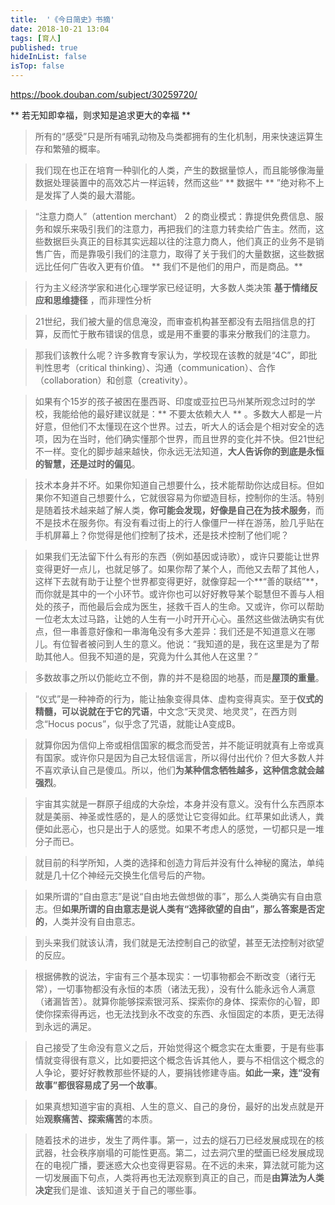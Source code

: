 ```yaml
---
title:  '《今日简史》书摘'
date: 2018-10-21 13:04
tags: [育人]
published: true
hideInList: false
isTop: false
---
```


<https://book.douban.com/subject/30259720/>

** 若无知即幸福，则求知是追求更大的幸福 **

> 所有的“感受”只是所有哺乳动物及鸟类都拥有的生化机制，用来快速运算生存和繁殖的概率。

> 我们现在也正在培育一种驯化的人类，产生的数据量惊人，而且能够像海量数据处理装置中的高效芯片一样运转，然而这些“ ** 数据牛 ** ”绝对称不上是发挥了人类的最大潜能。

> “注意力商人”（attention merchant） 2 的商业模式：靠提供免费信息、服务和娱乐来吸引我们的注意力，再把我们的注意力转卖给广告主。然而，这些数据巨头真正的目标其实远超以往的注意力商人，他们真正的业务不是销售广告，而是靠吸引我们的注意力，取得了关于我们的大量数据，这些数据远比任何广告收入更有价值。 ** 我们不是他们的用户，而是商品。**

<!--more-->

> 行为主义经济学家和进化心理学家已经证明，大多数人类决策 **基于情绪反应和思维捷径** ，而非理性分析

> 21世纪，我们被大量的信息淹没，而审查机构甚至都没有去阻挡信息的打算，反而忙于散布错误的信息，或是用不重要的事来分散我们的注意力。

> 那我们该教什么呢？许多教育专家认为，学校现在该教的就是“4C”，即批判性思考（critical thinking）、沟通（communication）、合作（collaboration）和创意（creativity）。 

> 如果有个15岁的孩子被困在墨西哥、印度或亚拉巴马州某所观念过时的学校，我能给他的最好建议就是：** 不要太依赖大人 ** 。多数大人都是一片好意，但他们不太懂现在这个世界。过去，听大人的话会是个相对安全的选项，因为在当时，他们确实懂那个世界，而且世界的变化并不快。但21世纪不一样。变化的脚步越来越快，你永远无法知道，**大人告诉你的到底是永恒的智慧，还是过时的偏见**。

> 技术本身并不坏。如果你知道自己想要什么，技术能帮助你达成目标。但如果你不知道自己想要什么，它就很容易为你塑造目标，控制你的生活。特别是随着技术越来越了解人类，**你可能会发现，好像是自己在为技术服务**，而不是技术在服务你。有没有看过街上的行人像僵尸一样在游荡，脸几乎贴在手机屏幕上？你觉得是他们控制了技术，还是技术控制了他们呢？

> 如果我们无法留下什么有形的东西（例如基因或诗歌），或许只要能让世界变得更好一点儿，也就足够了。如果你帮了某个人，而他又去帮了其他人，这样下去就有助于让整个世界都变得更好，就像穿起一个**“善的联结”**，而你就是其中的一个小环节。或许你也可以好好教导某个聪慧但不善与人相处的孩子，而他最后会成为医生，拯救千百人的生命。又或许，你可以帮助一位老太太过马路，让她的人生有一小时开开心心。虽然这些做法确实有优点，但一串善意好像和一串海龟没有多大差异：我们还是不知道意义在哪儿。有位智者被问到人生的意义。他说：“我知道的是，我在这里是为了帮助其他人。但我不知道的是，究竟为什么其他人在这里？”

> 多数故事之所以仍能屹立不倒，靠的并不是稳固的地基，而是**屋顶的重量**。

> “仪式”是一种神奇的行为，能让抽象变得具体、虚构变得真实。至于**仪式的精髓，可以说就在于它的咒语**，中文念“天灵灵、地灵灵”，在西方则念“Hocus pocus”，似乎念了咒语，就能让A变成B。

> 就算你因为信仰上帝或相信国家的概念而受苦，并不能证明就真有上帝或真有国家。或许你只是因为自己太轻信谣言，所以得付出代价？但大多数人并不喜欢承认自己是傻瓜。所以，他们**为某种信念牺牲越多，这种信念就会越强烈**。

> 宇宙其实就是一群原子组成的大杂烩，本身并没有意义。没有什么东西原本就是美丽、神圣或性感的，是人的感觉让它变得如此。红苹果如此诱人，粪便如此恶心，也只是出于人的感觉。如果不考虑人的感觉，一切都只是一堆分子而已。

> 就目前的科学所知，人类的选择和创造力背后并没有什么神秘的魔法，单纯就是几十亿个神经元交换生化信号后的产物。

> 如果所谓的“自由意志”是说“自由地去做想做的事”，那么人类确实有自由意志。但**如果所谓的自由意志是说人类有“选择欲望的自由”，那么答案是否定的**，人类并没有自由意志。

> 到头来我们就该认清，我们就是无法控制自己的欲望，甚至无法控制对欲望的反应。

> 根据佛教的说法，宇宙有三个基本现实：一切事物都会不断改变（诸行无常），一切事物都没有永恒的本质（诸法无我），没有什么能永远令人满意（诸漏皆苦）。就算你能够探索银河系、探索你的身体、探索你的心智，即使你探索得再远，也无法找到永不改变的东西、永恒固定的本质，更无法得到永远的满足。

> 自己接受了生命没有意义之后，开始觉得这个概念实在太重要，于是有些事情就变得很有意义，比如要把这个概念告诉其他人，要与不相信这个概念的人争论，要好好教教那些怀疑的人，要捐钱修建寺庙。**如此一来，连“没有故事”都很容易成了另一个故事**。

> 如果真想知道宇宙的真相、人生的意义、自己的身份，最好的出发点就是开始**观察痛苦、探索痛苦**的本质。

> 随着技术的进步，发生了两件事。第一，过去的燧石刀已经发展成现在的核武器，社会秩序崩塌的可能性更高。第二，过去洞穴里的壁画已经发展成现在的电视广播，要迷惑大众也变得更容易。在不远的未来，算法就可能为这一切发展画下句点，人类将再也无法观察到真正的自己，而是**由算法为人类决定**我们是谁、该知道关于自己的哪些事。